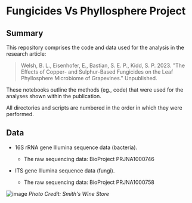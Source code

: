# Fungicides Vs Phyllosphere Project

## Summary
This repository comprises the code and data used for the analysis in the research article:

> Welsh, B. L., Eisenhofer, E., Bastian, S. E. P., Kidd, S. P. 2023. "The Effects of Copper- and Sulphur-Based Fungicides on the Leaf Phyllosphere Microbiome of Grapevines." Unpublished.

These notebooks outline the methods (eg., code) that were used for the analyses shown within the publication.

All directories and scripts are numbered in the order in which they were performed.

## Data

 - 16S rRNA gene Illumina sequence data (bacteria).
				 
	 - The raw sequencing data: BioProject PRJNA1000746
	
 - ITS gene Illumina sequence data (fungi).

	 - The raw sequencing data: BioProject PRJNA1000758

![image](https://github.com/brady-welsh/2023_Grapevine_FvP/assets/52347316/0dd456f1-05df-4626-93f6-15a1e9501308)
*Photo Credit: Smith's Wine Store*
